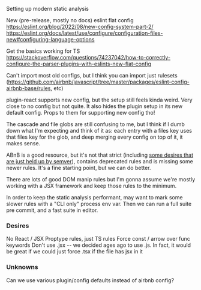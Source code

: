 Setting up modern static analysis

New (pre-release, mostly no docs) eslint flat config
https://eslint.org/blog/2022/08/new-config-system-part-2/
https://eslint.org/docs/latest/use/configure/configuration-files-new#configuring-language-options

Get the basics working for TS
https://stackoverflow.com/questions/74237042/how-to-correctly-configure-the-parser-plugins-with-eslints-new-flat-config

Can't import most old configs, but I think you can import just rulesets
(https://github.com/airbnb/javascript/tree/master/packages/eslint-config-airbnb-base/rules,
etc)

plugin-react supports new config, but the setup still feels kinda weird. Very
close to no config but not quite. It also hides the plugin setup in its new
default config. Props to them for supporting new config tho!

The cascade and file globs are still confusing to me, but I think if I dumb down
what I'm expecting and think of it as: each entry with a files key uses that
files key for the glob, and deep merging every config on top of it, it makes
sense.

ABnB is a good resource, but it's not that strict (including
[some desires that are just held up by semver](https://github.com/airbnb/javascript/blob/5c01a1094986c4dd50a6ee4d9f7617abdfabb58a/packages/eslint-config-airbnb/rules/react-a11y.js#L258)),
contains deprecated rules and is missing some newer rules. It's a fine starting
point, but we can do better.

There are lots of good DOM manip rules but I'm gonna assume we're mostly working
with a JSX framework and keep those rules to the minimum.

In order to keep the static analysis performant, may want to mark some slower
rules with a "CLI only" process env var. Then we can run a full suite pre
commit, and a fast suite in editor.

### Desires

No React / JSX Proptype rules, just TS rules Force const / arrow over func
keywords Don't use .jsx -- we decided ages ago to use .js. In fact, it would be
great if we could just force .tsx if the file has jsx in it

### Unknowns

Can we use various plugin/config defaults instead of airbnb config?
